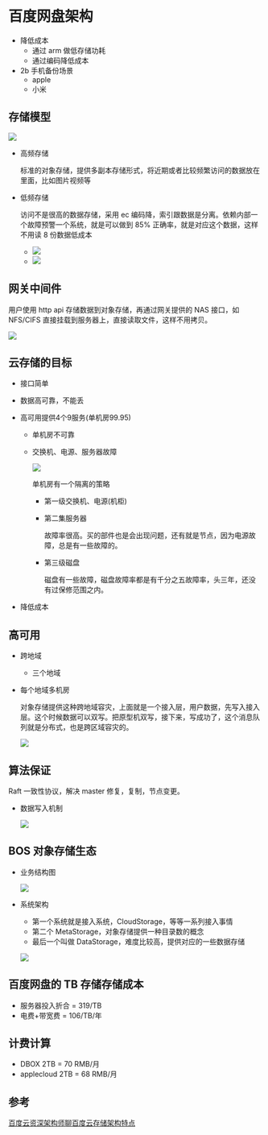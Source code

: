 # 百度网盘架构
- 降低成本
	- 通过 arm 做低存储功耗
	- 通过编码降低成本
- 2b  手机备份场景
	- apple
	- 小米

## 存储模型
![](./存储模型.png)

- 高频存储

	标准的对象存储，提供多副本存储形式，将近期或者比较频繁访问的数据放在里面，比如图片视频等
- 低频存储

	访问不是很高的数据存储，采用 ec 编码降，索引跟数据是分离。依赖内部一个故障预警一个系统，就是可以做到 85% 正确率，就是对应这个数据，这样不用读 8 份数据低成本

	- ![](EC1.png)
	- ![](EC2.png)
## 网关中间件
用户使用 http api 存储数据到对象存储，再通过网关提供的 NAS 接口，如 NFS/CIFS 直接挂载到服务器上，直接读取文件，这样不用拷贝。
	
![](网关.png)
 
##  云存储的目标
- 接口简单
- 数据高可靠，不能丢
- 高可用提供4个9服务(单机房99.95)
	- 单机房不可靠
	- 交换机、电源、服务器故障 
		
		![](单机房.png)
		
		单机房有一个隔离的策略
		
		- 第一级交换机、电源(机柜)
		- 第二集服务器

			故障率很高。买的部件也是会出现问题，还有就是节点，因为电源故障，总是有一些故障的。
		- 第三级磁盘

			磁盘有一些故障，磁盘故障率都是有千分之五故障率，头三年，还没有过保修范围之内。
		
- 降低成本

## 高可用
- 跨地域
	- 三个地域
- 每个地域多机房 

	对象存储提供这种跨地域容灾，上面就是一个接入层，用户数据，先写入接入层。这个时候数据可以双写。把原型机双写，接下来，写成功了，这个消息队列就是分布式，也是跨区域容灾的。
	
	![](./跨集群高可用.png)
	

## 算法保证
Raft 一致性协议，解决 master 修复，复制，节点变更。

- 数据写入机制

	![](./数据副本写入机制.png)


## BOS 对象存储生态
- 业务结构图

	![](./bos.png)
- 系统架构
	- 第一个系统就是接入系统，CloudStorage，等等一系列接入事情
	- 第二个 MetaStorage，对象存储提供一种目录数的概念
	- 最后一个叫做 DataStorage，难度比较高，提供对应的一些数据存储

	![](./bos架构图.png)
	

## 百度网盘的 TB 存储存储成本
- 服务器投入折合 = 319/TB
- 电费+带宽费 = 106/TB/年

## 计费计算
- DBOX 2TB = 70 RMB/月
- applecloud 2TB = 68 RMB/月
	
## 参考
[百度云资深架构师聊百度云存储架构特点](https://blog.csdn.net/shudaqi2010/article/details/70766179)